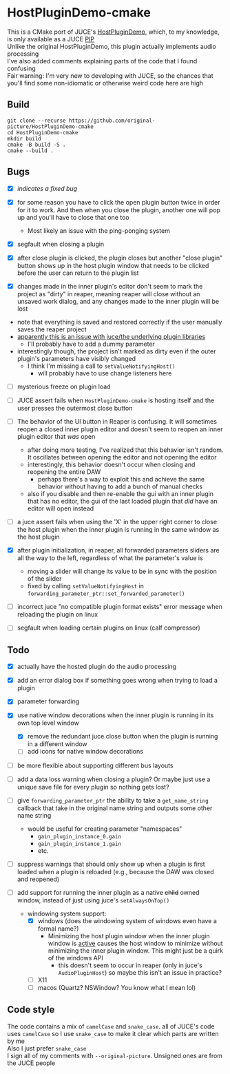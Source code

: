 # HostPluginDemo-cmake
This is a CMake port of JUCE's [HostPluginDemo](https://github.com/juce-framework/JUCE/blob/master/examples/Plugins/HostPluginDemo.h), which, to my knowledge, is only available as a JUCE [PIP](https://forum.juce.com/t/what-is-a-pip/26821)  
Unlike the original HostPluginDemo, this plugin actually implements audio processing  
I've also added comments explaining parts of the code that I found confusing  
Fair warning: I'm very new to developing with JUCE, so the chances that you'll find some non-idiomatic or otherwise weird code here are high

## Build 
```shell
git clone --recurse https://github.com/original-picture/HostPluginDemo-cmake
cd HostPluginDemo-cmake
mkdir build 
cmake -B build -S .
cmake --build .
```

## Bugs
- [x] *indicates a fixed bug*


- [x] for some reason you have to click the open plugin button twice in order for it to work. 
  And then when you close the plugin, another one will pop up and you'll have to close that one too  
  - Most likely an issue with the ping-ponging system
- [x] segfault when closing a plugin 
- [x] after close plugin is clicked, the plugin closes but another "close plugin" button shows up in the host plugin window that needs to be clicked before the user can return to the plugin list
- [x] changes made in the inner plugin's editor don't seem to mark the project as "dirty" in reaper, meaning reaper will close without an unsaved work dialog, and any changes made to the inner plugin will be lost
- note that everything is saved and restored correctly if the user manually saves the reaper project
- [apparently this is an issue with juce/the underlying plugin libraries](https://forum.juce.com/t/how-the-plugin-can-tell-to-the-host-the-project-state-became-dirty/33830/20)
  - I'll probably have to add a dummy parameter
- interestingly though, the project isn't marked as dirty even if the outer plugin's parameters have visibly changed
  - I think I'm missing a call to `setValueNotifyingHost()`
    - will probably have to use change listeners here
- [ ] mysterious freeze on plugin load
- [ ] JUCE assert fails when `HostPluginDemo-cmake` is hosting itself and the user presses the outermost close button
- [ ] The behavior of the UI button in Reaper is confusing. It will sometimes reopen a closed inner plugin editor and doesn't seem to reopen an inner plugin editor that *was* open
  - after doing more testing, I've realized that this behavior isn't random. It oscillates between opening the editor and not opening the editor
  - interestingly, this behavior doesn't occur when closing and reopening the entire DAW
    - perhaps there's a way to exploit this and achieve the same behavior without having to add a bunch of manual checks  
  - also if you disable and then re-enable the gui with an inner plugin that has no editor, the gui of the last loaded plugin that *did* have an editor will open instead
- [ ] a juce assert fails when using the 'X' in the upper right corner to close the host plugin when the inner plugin is running in the same window as the host plugin
- [x] after plugin initialization, in reaper, all forwarded parameters sliders are all the way to the left, regardless of what the parameter's value is
  - moving a slider will change its value to be in sync with the position of the slider
  - fixed by calling `setValueNotifyingHost` in `forwarding_parameter_ptr::set_forwarded_parameter()`
- [ ] incorrect juce "no compatible plugin format exists" error message when reloading the plugin on linux
- [ ] segfault when loading certain plugins on linux (calf compressor)


## Todo
- [x] actually have the hosted plugin do the audio processing
- [x] add an error dialog box if something goes wrong when trying to load a plugin 
- [x] parameter forwarding 
- [x] use native window decorations when the inner plugin is running in its own top level window
  - [x] remove the redundant juce close button when the plugin is running in a different window
  - [ ] add icons for native window decorations

- [ ] be more flexible about supporting different bus layouts
- [ ] add a data loss warning when closing a plugin? Or maybe just use a unique save file for every plugin so nothing gets lost?
- [ ] give `forwarding_parameter_ptr` the ability to take a `get_name_string` callback that take in the original name string and outputs some other name string
  - would be useful for creating parameter "namespaces"
    - `gain_plugin_instance_0.gain`
    - `gain_plugin_instance_1.gain`
    - etc.
  
- [ ] suppress warnings that should only show up when a plugin is first loaded when a plugin is reloaded (e.g., because the DAW was closed and reopened)
- [ ] add support for running the inner plugin as a native ~~child~~ owned window, instead of just using juce's `setAlwaysOnTop()`
  * windowing system support:
    - [x] windows (does the windowing system of windows even have a formal name?)
      * Minimizing the host plugin window when the inner plugin window is [active](https://learn.microsoft.com/en-us/windows/win32/winmsg/window-features#:~:text=An%20active%20window%20is%20the%20top%2Dlevel%20window%20of%20the%20application%20with%20which%20the%20user%20is%20currently%20working.%20To%20allow%20the%20user%20to%20easily%20identify%20the%20active%20window%2C%20the%20system%20places%20it%20at%20the%20top%20of%20the%20z%2Dorder%20and%20changes%20the%20color%20of%20its%20title%20bar%20and%20border%20to%20the%20system%2Ddefined%20active%20window%20colors) causes the host window to minimize without minimizing the inner plugin window. 
        This might just be a quirk of the windows API
        * this doesn't seem to occur in reaper (only in juce's `AudioPluginHost`) so maybe this isn't an issue in practice?
    - [ ] X11
    - [ ] macos (Quartz? NSWindow? You know what I mean lol)

## Code style
The code contains a mix of `camelCase` and `snake_case`. all of JUCE's code uses `camelCase` so I use `snake_case` to make it clear which parts are written by me  
Also I just prefer `snake_case`  
I sign all of my comments with `--original-picture`. Unsigned ones are from the JUCE people

